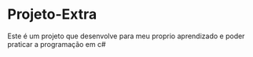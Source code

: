# Projeto-Extra

Este é um projeto que desenvolve para meu proprio aprendizado e poder praticar a programação em c#